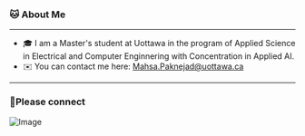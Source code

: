 ### 🐱 About Me 
____________________________________________
* 🎓 I am a Master's student at Uottawa in the program of Applied Science in Electrical and Computer Enginnering with Concentration in Applied AI.
* ✉️ You can contact me here: Mahsa.Paknejad@uottawa.ca

***
 ### 🤝Please connect
 <!-- Linkedin -->
<i class="fab fa-linkedin-in fa-2x" style="color: #0082ca;"></i>
![Image](/component-library/images/website.svg)
